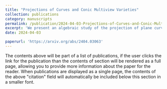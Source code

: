 ```yaml
---
title: "Projections of Curves and Conic Multiview Varieties"
collection: publications
category: manuscripts
permalink: /publication/2024-04-03-Projections-of-Curves-and-Conic-Multiview-Varieties
excerpt: 'We present an algebraic study of the projection of plane curves and twisted cubics in space onto multiple images of pinhole cameras. The Zariski closure of the image of the projection of conics is a conic multiview varieties. Extending previous work for point and line multiview varieties, we use back-projected cones to describe these varieties. For two views, we provide the defining ideal of the multiview variety. For any number of views, we state when the simplest possible set-theoretic description is achieved based on the geometry of the camera centers. Finally, we investigate the complexity of the associated triangulation problem and conjecture the Euclidean distance degree for the conic multiview variety for two cameras.'
date: 2024-04-03

paperurl: 'https://arxiv.org/abs/2404.03063'
---
```

The contents above will be part of a list of publications, if the user clicks the link for the publication than the contents of section will be rendered as a full page, allowing you to provide more information about the paper for the reader. When publications are displayed as a single page, the contents of the above "citation" field will automatically be included below this section in a smaller font.
